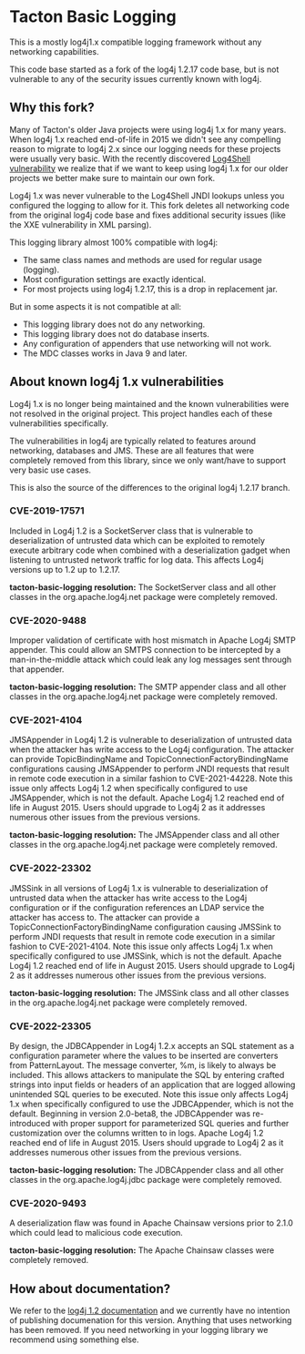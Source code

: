 # Tacton Basic Logging

This is a mostly log4j1.x compatible logging framework without any networking capabilities.

This code base started as a fork of the log4j 1.2.17 code base, but is not vulnerable to any of the security issues currently known with log4j.

## Why this fork?

Many of Tacton's older Java projects were using log4j 1.x for many years. When log4j 1.x reached end-of-life in 2015 we didn't see any compelling reason to migrate to log4j 2.x since our logging needs for these projects were usually very basic. With the recently discovered [Log4Shell vulnerability](https://en.wikipedia.org/wiki/Log4Shell) we realize that if we want to keep using log4j 1.x for our older projects we better make sure to maintain our own fork.

Log4j 1.x was never vulnerable to the Log4Shell JNDI lookups unless you configured the logging to allow for it. This fork deletes all networking code from the original log4j code base and fixes additional security issues (like the XXE vulnerability in XML parsing).

This logging library almost 100% compatible with log4j:

* The same class names and methods are used for regular usage (logging).
* Most configuration settings are exactly identical.
* For most projects using log4j 1.2.17, this is a drop in replacement jar.

But in some aspects it is not compatible at all:

* This logging library does not do any networking.
* This logging library does not do database inserts.
* Any configuration of appenders that use networking will not work.
* The MDC classes works in Java 9 and later.


## About known log4j 1.x vulnerabilities

Log4j 1.x is no longer being maintained and the known vulnerabilities were not resolved in the original project.
This project handles each of these vulnerabilities specifically. 

The vulnerabilities in log4j are typically related to features around networking, databases and JMS. These are all features that were completely removed from this library, since we only want/have to support very basic use cases.

This is also the source of the differences to the original log4j 1.2.17 branch.

### CVE-2019-17571

Included in Log4j 1.2 is a SocketServer class that is vulnerable to deserialization of untrusted data which can be exploited to remotely execute arbitrary code when combined with a deserialization gadget when listening to untrusted network traffic for log data. This affects Log4j versions up to 1.2 up to 1.2.17.

**tacton-basic-logging resolution:**
The SocketServer class and all other classes in the org.apache.log4j.net package were completely removed.

### CVE-2020-9488

Improper validation of certificate with host mismatch in Apache Log4j SMTP appender. This could allow an SMTPS connection to be intercepted by a man-in-the-middle attack which could leak any log messages sent through that appender.

**tacton-basic-logging resolution:**
The SMTP appender class and all other classes in the org.apache.log4j.net package were completely removed.

### CVE-2021-4104

JMSAppender in Log4j 1.2 is vulnerable to deserialization of untrusted data when the attacker has write access to the Log4j configuration. The attacker can provide TopicBindingName and TopicConnectionFactoryBindingName configurations causing JMSAppender to perform JNDI requests that result in remote code execution in a similar fashion to CVE-2021-44228. Note this issue only affects Log4j 1.2 when specifically configured to use JMSAppender, which is not the default. Apache Log4j 1.2 reached end of life in August 2015. Users should upgrade to Log4j 2 as it addresses numerous other issues from the previous versions.

**tacton-basic-logging resolution:**
The JMSAppender class and all other classes in the org.apache.log4j.net package were completely removed.

### CVE-2022-23302

JMSSink in all versions of Log4j 1.x is vulnerable to deserialization of untrusted data when the attacker has write access to the Log4j configuration or if the configuration references an LDAP service the attacker has access to. The attacker can provide a TopicConnectionFactoryBindingName configuration causing JMSSink to perform JNDI requests that result in remote code execution in a similar fashion to CVE-2021-4104. Note this issue only affects Log4j 1.x when specifically configured to use JMSSink, which is not the default. Apache Log4j 1.2 reached end of life in August 2015. Users should upgrade to Log4j 2 as it addresses numerous other issues from the previous versions.

**tacton-basic-logging resolution:**
The JMSSink class and all other classes in the org.apache.log4j.net package were completely removed.

### CVE-2022-23305

By design, the JDBCAppender in Log4j 1.2.x accepts an SQL statement as a configuration parameter where the values to be inserted are converters from PatternLayout. The message converter, %m, is likely to always be included. This allows attackers to manipulate the SQL by entering crafted strings into input fields or headers of an application that are logged allowing unintended SQL queries to be executed. Note this issue only affects Log4j 1.x when specifically configured to use the JDBCAppender, which is not the default. Beginning in version 2.0-beta8, the JDBCAppender was re-introduced with proper support for parameterized SQL queries and further customization over the columns written to in logs. Apache Log4j 1.2 reached end of life in August 2015. Users should upgrade to Log4j 2 as it addresses numerous other issues from the previous versions.

**tacton-basic-logging resolution:**
The JDBCAppender class and all other classes in the org.apache.log4j.jdbc package were completely removed.

### CVE-2020-9493

A deserialization flaw was found in Apache Chainsaw versions prior to 2.1.0 which could lead to malicious code execution.

**tacton-basic-logging resolution:**
The Apache Chainsaw classes were completely removed.


## How about documentation?

We refer to the [log4j 1.2 documentation](https://logging.apache.org/log4j/1.2/manual.html) and we currently have no intention of publishing documenation for this version. Anything that uses networking has been removed. If you need networking in your logging library we recommend using something else.

